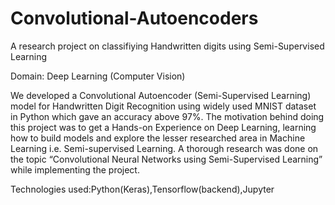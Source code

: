 # Convolutional-Autoencoders
A research project on classifiying Handwritten digits using Semi-Supervised Learning

Domain: Deep Learning (Computer Vision)

We developed a Convolutional Autoencoder (Semi-Supervised Learning) model for Handwritten Digit Recognition using widely used MNIST dataset in Python which gave an accuracy above 97%.
The motivation behind doing this project was to get a Hands-on Experience on Deep Learning, learning how to build models and explore the lesser researched area in Machine Learning i.e. Semi-supervised Learning.
A thorough research was done on the topic “Convolutional Neural Networks using Semi-Supervised Learning” while implementing the project.

Technologies used:Python(Keras),Tensorflow(backend),Jupyter
